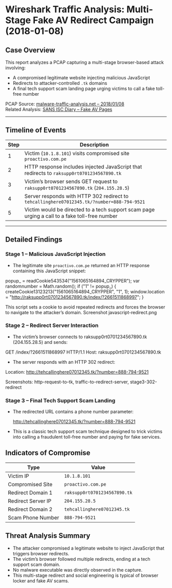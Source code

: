 # Wireshark Traffic Analysis: Multi-Stage Fake AV Redirect Campaign (2018-01-08)

## Case Overview

This report analyzes a PCAP capturing a multi-stage browser-based attack involving:

- A compromised legitimate website injecting malicious JavaScript
- Redirects to attacker-controlled `.tk` domains
- A final tech support scam landing page urging victims to call a fake toll-free number

PCAP Source: [malware-traffic-analysis.net – 2018/01/08](https://www.malware-traffic-analysis.net/2018/01/08/index.html)  
Related Analysis: [SANS ISC Diary – Fake AV Pages](https://isc.sans.edu/diary/Fake+antivirus+pages+popping+up+like+weeds/23207)

---

## Timeline of Events

| Step | Description |
|-------|-------------|
| 1 | Victim (`10.1.8.101`) visits compromised site `proactivo.com.pe` |
| 2 | HTTP response includes injected JavaScript that redirects to `raksupp0rt0701234567890.tk` |
| 3 | Victim’s browser sends GET request to `raksupp0rt0701234567890.tk` (`204.155.28.5`) |
| 4 | Server responds with HTTP 302 redirect to `tehcallinghere07012345.tk/?number=888-794-9521` |
| 5 | Victim would be directed to a tech support scam page urging a call to a fake toll-free number |

---

## Detailed Findings

### Stage 1 – Malicious JavaScript Injection

- The legitimate site `proactivo.com.pe` returned an HTTP response containing this JavaScript snippet:

popup_ = readCookie543534("1561065164894_CRYPPER");
var randomnumber = Math.random();
if ("1" != popup_) {
  createCookie13123213("1561065164894_CRYPPER", "1", 1);
  window.location = "http://raksupp0rt0701234567890.tk/index/?2661511868997";
}

This script sets a cookie to avoid repeated redirects and forces the browser to navigate to the attacker’s domain.
Screenshot javascript-redirect.png

### Stage 2 – Redirect Server Interaction

- The victim’s browser connects to raksupp0rt0701234567890.tk (204.155.28.5) and sends:

GET /index/?2661511868997 HTTP/1.1
Host: raksupp0rt0701234567890.tk

- The server responds with an HTTP 302 redirect:

Location: http://tehcallinghere07012345.tk/?number=888-794-9521

Screenshots: http-request-to-tk, traffic-to-redirect-server, stage3-302-redirect

### Stage 3 – Final Tech Support Scam Landing

- The redirected URL contains a phone number parameter:

  http://tehcallinghere07012345.tk/?number=888-794-9521

- This is a classic tech support scam technique designed to trick victims into calling a fraudulent toll-free number and paying for fake services.

## Indicators of Compromise

| Type               | Value                        |
| ------------------ | ---------------------------- |
| Victim IP          | `10.1.8.101`                 |
| Compromised Site   | `proactivo.com.pe`           |
| Redirect Domain 1  | `raksupp0rt0701234567890.tk` |
| Redirect Server IP | `204.155.28.5`               |
| Redirect Domain 2  | `tehcallinghere07012345.tk`  |
| Scam Phone Number  | `888-794-9521`               |

## Threat Analysis Summary

- The attacker compromised a legitimate website to inject JavaScript that triggers browser redirects.
- The victim’s browser followed multiple redirects, ending at a tech support scam domain.
- No malware executable was directly observed in the capture.
- This multi-stage redirect and social engineering is typical of browser locker and fake AV scams.
